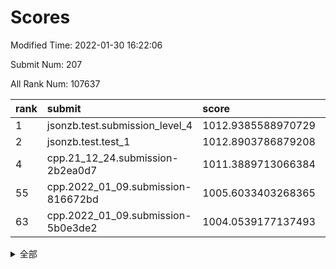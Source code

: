 # Scores

Modified Time: 2022-01-30 16:22:06

Submit Num: 207

All Rank Num: 107637

| rank |               submit               |       score        |       sigma        | pk_num |
| :--- | :--------------------------------- | :----------------- | :----------------- | :----- |
| 1    | jsonzb.test.submission_level_4     | 1012.9385588970729 | 0.7934283306195052 | 2074   |
| 2    | jsonzb.test.test_1                 | 1012.8903786879208 | 0.7703962121989882 | 2079   |
| 4    | cpp.21_12_24.submission-2b2ea0d7   | 1011.3889713066384 | 0.8007575995455924 | 2080   |
| 55   | cpp.2022_01_09.submission-816672bd | 1005.6033403268365 | 0.7148901950438035 | 2077   |
| 63   | cpp.2022_01_09.submission-5b0e3de2 | 1004.0539177137493 | 0.7129447554578201 | 2076   |


<details>
<summary>全部</summary>

| rank |                 submit                 |       score        |       sigma        | pk_num |
| :--- | :------------------------------------- | :----------------- | :----------------- | :----- |
| 1    | jsonzb.test.submission_level_4         | 1012.9385588970729 | 0.7934283306195052 | 2074   |
| 2    | jsonzb.test.test_1                     | 1012.8903786879208 | 0.7703962121989882 | 2079   |
| 3    | gobigger.level_3.submission_level_3_16 | 1011.6879875788505 | 0.7768582332110016 | 2082   |
| 4    | cpp.21_12_24.submission-2b2ea0d7       | 1011.3889713066384 | 0.8007575995455924 | 2080   |
| 5    | gobigger.level_3.submission_level_3_30 | 1011.3667257947443 | 0.7783158676613358 | 2082   |
| 6    | gobigger.level_3.submission_level_3_3  | 1011.1211520809201 | 0.770238890439141  | 2086   |
| 7    | gobigger.level_3.submission_level_3_0  | 1010.889640417646  | 0.7635198743136944 | 2079   |
| 8    | gobigger.level_3.submission_level_3_28 | 1010.813471668684  | 0.7747111562567355 | 2082   |
| 9    | gobigger.level_3.submission_level_3_35 | 1010.4944483453091 | 0.7681390093399485 | 2084   |
| 10   | gobigger.level_3.submission_level_3_6  | 1010.4868764082604 | 0.7571889655584902 | 2080   |
| 11   | gobigger.level_3.submission_level_3_5  | 1010.4846517786139 | 0.7657034959412641 | 2082   |
| 12   | gobigger.level_3.submission_level_3_14 | 1010.461847088615  | 0.7742503643982648 | 2076   |
| 13   | gobigger.level_3.submission_level_3_4  | 1010.4364362333868 | 0.754870274998935  | 2080   |
| 14   | gobigger.level_3.submission_level_3_26 | 1010.3939264776908 | 0.7570108753266209 | 2082   |
| 15   | gobigger.level_3.submission_level_3_12 | 1010.3814161468058 | 0.7444141903438186 | 2077   |
| 16   | gobigger.level_3.submission_level_3_22 | 1010.3697445034669 | 0.7622605091809334 | 2079   |
| 17   | gobigger.level_3.submission_level_3_8  | 1010.3076817010776 | 0.7643287747292501 | 2081   |
| 18   | gobigger.level_3.submission_level_3_10 | 1010.2161629431102 | 0.7596122101332747 | 2077   |
| 19   | gobigger.level_3.submission_level_3_34 | 1010.1829308705843 | 0.7674473647194505 | 2079   |
| 20   | gobigger.level_3.submission_level_3_29 | 1010.1659111202996 | 0.7794026520188861 | 2081   |
| 21   | gobigger.level_3.submission_level_3_47 | 1010.1588932330144 | 0.7492551790791582 | 2079   |
| 22   | gobigger.level_3.submission_level_3_11 | 1010.0987630465734 | 0.7617104738531706 | 2079   |
| 23   | gobigger.level_3.submission_level_3_45 | 1010.0971166925098 | 0.7547872495837591 | 2084   |
| 24   | gobigger.level_3.submission_level_3_21 | 1010.0798740293302 | 0.7746846137282536 | 2079   |
| 25   | gobigger.level_3.submission_level_3_46 | 1010.0495457448463 | 0.7633130353100235 | 2075   |
| 26   | gobigger.level_3.submission_level_3_20 | 1010.0150375656422 | 0.7672596096315477 | 2079   |
| 27   | gobigger.level_3.submission_level_3_48 | 1010.0035738932672 | 0.7383795388481506 | 2081   |
| 28   | gobigger.level_3.submission_level_3_1  | 1009.9690985508753 | 0.7480164162789533 | 2078   |
| 29   | gobigger.level_3.submission_level_3_24 | 1009.8882866976383 | 0.7714724758603908 | 2076   |
| 30   | gobigger.level_3.submission_level_3_15 | 1009.8882798949045 | 0.7489124596275468 | 2081   |
| 31   | gobigger.level_3.submission_level_3_31 | 1009.8714757585672 | 0.7691481469236591 | 2076   |
| 32   | gobigger.level_3.submission_level_3_33 | 1009.8694325591068 | 0.7540624181577156 | 2084   |
| 33   | gobigger.level_3.submission_level_3_7  | 1009.7931872244648 | 0.7711215019193656 | 2084   |
| 34   | gobigger.level_3.submission_level_3_41 | 1009.7851697870681 | 0.7647305790746093 | 2077   |
| 35   | gobigger.level_3.submission_level_3_39 | 1009.6922661072473 | 0.7762483232010166 | 2082   |
| 36   | gobigger.level_3.submission_level_3_17 | 1009.5858708843969 | 0.7676003141519446 | 2080   |
| 37   | gobigger.level_3.submission_level_3_25 | 1009.5774516171423 | 0.7495289961272489 | 2085   |
| 38   | gobigger.level_3.submission_level_3_9  | 1009.5703196208982 | 0.7717273260999992 | 2078   |
| 39   | gobigger.level_3.submission_level_3_19 | 1009.5581120551535 | 0.7564249698667056 | 2076   |
| 40   | gobigger.level_3.submission_level_3_36 | 1009.4693933259813 | 0.7482870679888063 | 2079   |
| 41   | gobigger.level_3.submission_level_3_32 | 1009.4040360654833 | 0.7555542099698713 | 2081   |
| 42   | gobigger.level_3.submission_level_3_2  | 1009.3065635937282 | 0.756133224726612  | 2080   |
| 43   | gobigger.level_3.submission_level_3_44 | 1009.2524329489946 | 0.7483338473887943 | 2081   |
| 44   | gobigger.level_3.submission_level_3_27 | 1009.1626747015896 | 0.7344089079332339 | 2076   |
| 45   | gobigger.level_3.submission_level_3_43 | 1009.0198045984423 | 0.7447581869244333 | 2080   |
| 46   | gobigger.level_3.submission_level_3_49 | 1009.0085905127696 | 0.7473617408783381 | 2081   |
| 47   | gobigger.level_3.submission_level_3_23 | 1008.9351089249294 | 0.740760226345723  | 2079   |
| 48   | gobigger.level_3.submission_level_3_40 | 1008.8846842451412 | 0.734383527190588  | 2081   |
| 49   | gobigger.level_3.submission_level_3_13 | 1008.8730725970321 | 0.7505347400049505 | 2075   |
| 50   | gobigger.level_3.submission_level_3_38 | 1008.5915737977189 | 0.7396451460434137 | 2078   |
| 51   | gobigger.level_3.submission_level_3_42 | 1008.5405978489732 | 0.7295144504101632 | 2080   |
| 52   | gobigger.level_3.submission_level_3_37 | 1008.4146127810301 | 0.765457753501835  | 2084   |
| 53   | gobigger.level_3.submission_level_3_18 | 1008.3317974533788 | 0.7531418172532676 | 2076   |
| 54   | gobigger.level_1.submission_level_1_19 | 1005.8985606730555 | 0.7376818453284281 | 2081   |
| 55   | cpp.2022_01_09.submission-816672bd     | 1005.6033403268365 | 0.7148901950438035 | 2077   |
| 56   | gobigger.level_1.submission_level_1_34 | 1004.7668938645629 | 0.7235156644560106 | 2081   |
| 57   | gobigger.level_1.submission_level_1_27 | 1004.6432419980332 | 0.7314379339239214 | 2078   |
| 58   | gobigger.level_1.submission_level_1_21 | 1004.6420024105653 | 0.7166910134460754 | 2079   |
| 59   | gobigger.level_1.submission_level_1_20 | 1004.6333086319572 | 0.7189776416889462 | 2080   |
| 60   | gobigger.level_1.submission_level_1_33 | 1004.2302631398268 | 0.7255143896268476 | 2079   |
| 61   | gobigger.level_1.submission_level_1_44 | 1004.1357222579986 | 0.7268270599340272 | 2082   |
| 62   | gobigger.level_1.submission_level_1_29 | 1004.0919594092856 | 0.7075691992310968 | 2077   |
| 63   | cpp.2022_01_09.submission-5b0e3de2     | 1004.0539177137493 | 0.7129447554578201 | 2076   |
| 64   | gobigger.level_1.submission_level_1_15 | 1004.0474345261687 | 0.7235933903765074 | 2079   |
| 65   | gobigger.level_1.submission_level_1_23 | 1003.9069716242991 | 0.7307973716136115 | 2079   |
| 66   | gobigger.level_1.submission_level_1_38 | 1003.8630003702119 | 0.7219527409198642 | 2075   |
| 67   | gobigger.level_1.submission_level_1_42 | 1003.6742710071469 | 0.7320931750717482 | 2076   |
| 68   | gobigger.level_1.submission_level_1_1  | 1003.581478467436  | 0.7036622249859757 | 2079   |
| 69   | gobigger.level_1.submission_level_1_49 | 1003.5795746802055 | 0.7216569132242314 | 2078   |
| 70   | gobigger.level_1.submission_level_1_24 | 1003.5461117501657 | 0.7110431225494345 | 2076   |
| 71   | gobigger.level_1.submission_level_1_40 | 1003.4636541307858 | 0.7190354490947403 | 2078   |
| 72   | gobigger.level_1.submission_level_1_37 | 1003.4538288628868 | 0.7052905931849265 | 2085   |
| 73   | gobigger.level_1.submission_level_1_45 | 1003.379281583392  | 0.7150140167373346 | 2081   |
| 74   | gobigger.level_1.submission_level_1_5  | 1003.3021731673434 | 0.7146029620638192 | 2084   |
| 75   | gobigger.level_1.submission_level_1_17 | 1003.2058244202024 | 0.7210659969616362 | 2082   |
| 76   | gobigger.level_1.submission_level_1_35 | 1003.1038265529536 | 0.7120740569019404 | 2079   |
| 77   | gobigger.level_1.submission_level_1_48 | 1003.0920997868076 | 0.7134535404575256 | 2082   |
| 78   | gobigger.level_1.submission_level_1_30 | 1003.0820991364095 | 0.7169744575035129 | 2082   |
| 79   | gobigger.level_1.submission_level_1_2  | 1002.9725826426563 | 0.7086129983674874 | 2083   |
| 80   | gobigger.level_1.submission_level_1_4  | 1002.9640319341503 | 0.699909566101078  | 2082   |
| 81   | gobigger.level_1.submission_level_1_26 | 1002.9632291048422 | 0.7168098586858144 | 2083   |
| 82   | gobigger.level_1.submission_level_1_47 | 1002.9357299034774 | 0.707173567433037  | 2079   |
| 83   | gobigger.level_1.submission_level_1_25 | 1002.9258980880228 | 0.7138625069362491 | 2083   |
| 84   | gobigger.level_1.submission_level_1_0  | 1002.9049582079    | 0.7188873665530531 | 2084   |
| 85   | gobigger.level_1.submission_level_1_36 | 1002.8592011762825 | 0.7148499633940959 | 2081   |
| 86   | gobigger.level_1.submission_level_1_31 | 1002.7587780809546 | 0.712969948276102  | 2077   |
| 87   | gobigger.level_1.submission_level_1_16 | 1002.7560563734474 | 0.7281500516683068 | 2082   |
| 88   | gobigger.level_1.submission_level_1_41 | 1002.7484953643058 | 0.7119708277828765 | 2079   |
| 89   | gobigger.level_1.submission_level_1_8  | 1002.7424830580966 | 0.7130866346841161 | 2083   |
| 90   | gobigger.level_1.submission_level_1_28 | 1002.6880002945708 | 0.728513328946969  | 2080   |
| 91   | gobigger.level_1.submission_level_1_6  | 1002.6670547249748 | 0.7140111045921052 | 2079   |
| 92   | gobigger.level_1.submission_level_1_11 | 1002.6359664246888 | 0.7145065771782139 | 2077   |
| 93   | gobigger.level_1.submission_level_1_14 | 1002.585022041449  | 0.715124942451743  | 2080   |
| 94   | gobigger.level_1.submission_level_1_22 | 1002.5754986799426 | 0.7160441002007099 | 2084   |
| 95   | gobigger.level_1.submission_level_1_12 | 1002.5425877119661 | 0.7208805237433952 | 2076   |
| 96   | gobigger.level_1.submission_level_1_9  | 1002.4997465830588 | 0.7066433091826296 | 2083   |
| 97   | gobigger.level_1.submission_level_1_13 | 1002.4866095256702 | 0.7196287403349674 | 2076   |
| 98   | gobigger.level_1.submission_level_1_18 | 1002.3765343550251 | 0.7112938390720351 | 2078   |
| 99   | gobigger.level_1.submission_level_1_32 | 1002.2202061018639 | 0.7081389632478376 | 2080   |
| 100  | gobigger.level_1.submission_level_1_39 | 1002.1585089608951 | 0.7144704357677425 | 2083   |
| 101  | gobigger.level_1.submission_level_1_10 | 1002.1311389452638 | 0.7233166115458364 | 2075   |
| 102  | gobigger.level_1.submission_level_1_7  | 1002.1115586985578 | 0.7249252270196619 | 2080   |
| 103  | gobigger.level_1.submission_level_1_46 | 1001.9932259750267 | 0.7084644867534801 | 2075   |
| 104  | gobigger.level_1.submission_level_1_43 | 1001.9818997979623 | 0.7103028069235853 | 2078   |
| 105  | gobigger.level_1.submission_level_1_3  | 1001.527974442052  | 0.7160967997774761 | 2080   |
| 106  | gobigger.random.submission_random_48   | 997.5067235106762  | 0.6976033752061722 | 2078   |
| 107  | gobigger.random.submission_random_47   | 997.4367583169808  | 0.7055861393776662 | 2078   |
| 108  | gobigger.random.submission_random_46   | 997.01239456431    | 0.710997278589712  | 2079   |
| 109  | gobigger.random.submission_random_12   | 996.971458338283   | 0.6940433642807574 | 2078   |
| 110  | gobigger.random.submission_random_5    | 996.6797162525502  | 0.713959083826128  | 2076   |
| 111  | gobigger.random.submission_random_4    | 996.6700893160445  | 0.7108907465106342 | 2076   |
| 112  | gobigger.random.submission_random_19   | 996.6028316166805  | 0.7083355734924496 | 2083   |
| 113  | gobigger.random.submission_random_23   | 996.4648334570837  | 0.7013232703875499 | 2081   |
| 114  | gobigger.random.submission_random_42   | 996.4574414368282  | 0.7174618157895913 | 2084   |
| 115  | gobigger.random.submission_random_15   | 996.4511092641162  | 0.6981820503788576 | 2076   |
| 116  | gobigger.random.submission_random_26   | 996.4213903336329  | 0.708875289485004  | 2082   |
| 117  | gobigger.random.submission_random_38   | 996.4122772834428  | 0.7220296847659098 | 2086   |
| 118  | gobigger.random.submission_random_6    | 996.3801822134861  | 0.6964564902411654 | 2075   |
| 119  | gobigger.random.submission_random_8    | 996.3617494720883  | 0.6919473883137891 | 2083   |
| 120  | gobigger.random.submission_random_35   | 996.3193326640044  | 0.7096055679092599 | 2080   |
| 121  | gobigger.random.submission_random_44   | 996.2866126713423  | 0.7202724275640427 | 2077   |
| 122  | gobigger.random.submission_random_37   | 996.1250092417695  | 0.7195337049919288 | 2079   |
| 123  | gobigger.random.submission_random_3    | 996.0960686824404  | 0.7108819195735246 | 2080   |
| 124  | gobigger.random.submission_random_30   | 996.0587796941599  | 0.7002828054855643 | 2082   |
| 125  | gobigger.random.submission_random_43   | 996.0392415176287  | 0.7113241995449685 | 2082   |
| 126  | gobigger.random.submission_random_49   | 996.0285311361861  | 0.7158225080368225 | 2082   |
| 127  | gobigger.random.submission_random_17   | 996.0088428435439  | 0.6941073171531825 | 2076   |
| 128  | gobigger.random.submission_random_31   | 995.976720567402   | 0.7039872027263117 | 2076   |
| 129  | gobigger.random.submission_random_13   | 995.960273697649   | 0.7040242658241135 | 2078   |
| 130  | gobigger.random.submission_random_29   | 995.9588524955244  | 0.7070334823043515 | 2081   |
| 131  | gobigger.random.submission_random_10   | 995.8894015439332  | 0.704593651720336  | 2078   |
| 132  | gobigger.random.submission_random_9    | 995.8794385092896  | 0.7057794941430829 | 2079   |
| 133  | gobigger.random.submission_random_41   | 995.8318439001858  | 0.7049782039833425 | 2084   |
| 134  | gobigger.random.submission_random_2    | 995.7817924903273  | 0.7190011783622026 | 2080   |
| 135  | gobigger.random.submission_random_28   | 995.746008024177   | 0.707333456526394  | 2084   |
| 136  | gobigger.random.submission_random_20   | 995.7398662021068  | 0.7082468843574783 | 2078   |
| 137  | gobigger.random.submission_random_21   | 995.7286724996587  | 0.7076864608025724 | 2083   |
| 138  | gobigger.random.submission_random_27   | 995.7050144181018  | 0.7160831909462984 | 2083   |
| 139  | gobigger.random.submission_random_45   | 995.6580267946363  | 0.6931242886524809 | 2084   |
| 140  | gobigger.random.submission_random_16   | 995.5695882603982  | 0.7072348387477868 | 2079   |
| 141  | gobigger.random.submission_random_32   | 995.5381156598984  | 0.705530907525161  | 2081   |
| 142  | gobigger.random.submission_random_24   | 995.5317356804421  | 0.712480564766082  | 2085   |
| 143  | gobigger.random.submission_random_0    | 995.525428606795   | 0.7197482318413649 | 2078   |
| 144  | gobigger.random.submission_random_25   | 995.454930299128   | 0.696156273692105  | 2080   |
| 145  | gobigger.random.submission_random_36   | 995.3680375560572  | 0.72270724896069   | 2083   |
| 146  | gobigger.random.submission_random_14   | 995.2889221916573  | 0.7225824399608023 | 2082   |
| 147  | gobigger.random.submission_random_33   | 995.2437689422616  | 0.7245934334006473 | 2080   |
| 148  | gobigger.random.submission_random_39   | 995.2279432992277  | 0.7031906039423708 | 2080   |
| 149  | gobigger.random.submission_random_40   | 995.1827526214935  | 0.7147052620359698 | 2079   |
| 150  | gobigger.random.submission_random_34   | 995.1395578060551  | 0.7089005445716392 | 2075   |
| 151  | gobigger.random.submission_random_22   | 995.1215566927191  | 0.7092780251089925 | 2080   |
| 152  | gobigger.random.submission_random_11   | 995.0978452439422  | 0.7165858372492391 | 2083   |
| 153  | gobigger.random.submission_random_7    | 995.0968542693379  | 0.7132717209654357 | 2084   |
| 154  | gobigger.random.submission_random_18   | 994.5781528520863  | 0.7158369840311531 | 2075   |
| 155  | gobigger.random.submission_random_1    | 994.3899744064421  | 0.7192739966438114 | 2083   |
| 156  | gobigger.level_2.submission_level_2_41 | 994.2193330070999  | 0.7180695631493016 | 2078   |
| 157  | gobigger.level_2.submission_level_2_19 | 994.2008140886959  | 0.7267714923013053 | 2082   |
| 158  | gobigger.level_2.submission_level_2_11 | 994.1986713989128  | 0.7228083462937422 | 2082   |
| 159  | gobigger.level_2.submission_level_2_34 | 993.6846634090067  | 0.7224644503533085 | 2080   |
| 160  | gobigger.level_2.submission_level_2_46 | 993.5893814395657  | 0.7499751931854801 | 2083   |
| 161  | gobigger.level_2.submission_level_2_49 | 993.5624256031226  | 0.7350151106550483 | 2079   |
| 162  | gobigger.level_2.submission_level_2_45 | 993.4801268978175  | 0.7242134657295338 | 2080   |
| 163  | gobigger.level_2.submission_level_2_2  | 993.4021841463389  | 0.732654663208456  | 2081   |
| 164  | gobigger.level_2.submission_level_2_40 | 993.2909623053807  | 0.7463094057451837 | 2077   |
| 165  | gobigger.level_2.submission_level_2_42 | 993.1118042352839  | 0.7333519877990227 | 2082   |
| 166  | gobigger.level_2.submission_level_2_33 | 993.0953889435139  | 0.7371413438512949 | 2084   |
| 167  | gobigger.level_2.submission_level_2_0  | 992.9342136793056  | 0.7408601716363897 | 2082   |
| 168  | gobigger.level_2.submission_level_2_44 | 992.8728638373126  | 0.7155917936062428 | 2083   |
| 169  | gobigger.level_2.submission_level_2_15 | 992.8347206061654  | 0.7434197581878871 | 2083   |
| 170  | gobigger.level_2.submission_level_2_18 | 992.7689538076605  | 0.7267866204326496 | 2079   |
| 171  | gobigger.level_2.submission_level_2_39 | 992.7083152759849  | 0.7375030770354257 | 2083   |
| 172  | gobigger.level_2.submission_level_2_28 | 992.6359294921469  | 0.753158643194974  | 2086   |
| 173  | gobigger.level_2.submission_level_2_35 | 992.4772621215708  | 0.7357083946244821 | 2079   |
| 174  | gobigger.level_2.submission_level_2_38 | 992.4141173906315  | 0.7541272141285394 | 2088   |
| 175  | gobigger.level_2.submission_level_2_7  | 992.3633457274797  | 0.744483743359007  | 2080   |
| 176  | gobigger.level_2.submission_level_2_29 | 992.3621727682287  | 0.7410104583005688 | 2080   |
| 177  | gobigger.level_2.submission_level_2_36 | 992.3094137459175  | 0.7397126437878945 | 2081   |
| 178  | gobigger.level_2.submission_level_2_13 | 992.2785109430506  | 0.7474787779860571 | 2081   |
| 179  | gobigger.level_2.submission_level_2_30 | 992.2231546320645  | 0.7476802873867089 | 2073   |
| 180  | gobigger.level_2.submission_level_2_26 | 992.2040468278906  | 0.7560060580168042 | 2085   |
| 181  | gobigger.level_2.submission_level_2_21 | 992.2039490519048  | 0.7332926761010262 | 2082   |
| 182  | gobigger.level_2.submission_level_2_8  | 992.195095069885   | 0.7453537412223298 | 2074   |
| 183  | gobigger.level_2.submission_level_2_4  | 992.1730514997945  | 0.7592805507089683 | 2083   |
| 184  | gobigger.level_2.submission_level_2_37 | 992.0979299616845  | 0.7565454475657774 | 2079   |
| 185  | gobigger.level_2.submission_level_2_47 | 991.8577287845546  | 0.7319475369157209 | 2082   |
| 186  | gobigger.level_2.submission_level_2_31 | 991.7814300261979  | 0.7481652944317342 | 2077   |
| 187  | gobigger.level_2.submission_level_2_43 | 991.7543867295634  | 0.7571604880734406 | 2080   |
| 188  | gobigger.level_2.submission_level_2_1  | 991.6871860362415  | 0.7525141068251245 | 2078   |
| 189  | gobigger.level_2.submission_level_2_25 | 991.5791131644845  | 0.7404522190282545 | 2082   |
| 190  | gobigger.level_2.submission_level_2_3  | 991.5606127319559  | 0.7699170782815886 | 2077   |
| 191  | gobigger.level_2.submission_level_2_12 | 991.4920332630551  | 0.7470938087253245 | 2084   |
| 192  | gobigger.level_2.submission_level_2_16 | 991.4757066517527  | 0.7413414963273804 | 2073   |
| 193  | gobigger.level_2.submission_level_2_48 | 991.4413991142147  | 0.7672981298426269 | 2082   |
| 194  | gobigger.level_2.submission_level_2_9  | 991.4273621161102  | 0.7328729607123381 | 2073   |
| 195  | gobigger.level_2.submission_level_2_6  | 991.4251765822704  | 0.7606635201737058 | 2079   |
| 196  | gobigger.level_2.submission_level_2_24 | 991.2176103414793  | 0.7499323895438718 | 2075   |
| 197  | gobigger.level_2.submission_level_2_5  | 991.0811715336854  | 0.7559454626520368 | 2078   |
| 198  | gobigger.level_2.submission_level_2_17 | 991.0440014371819  | 0.7591782596640035 | 2078   |
| 199  | gobigger.level_2.submission_level_2_20 | 990.7274779902231  | 0.735710682910019  | 2080   |
| 200  | gobigger.level_2.submission_level_2_27 | 990.6372028591054  | 0.7605922558198331 | 2080   |
| 201  | gobigger.level_2.submission_level_2_32 | 990.4353188510934  | 0.7640908015362751 | 2084   |
| 202  | gobigger.level_2.submission_level_2_23 | 990.3715156415971  | 0.7684962004485225 | 2082   |
| 203  | gobigger.level_2.submission_level_2_10 | 990.3692829051129  | 0.765480376279847  | 2079   |
| 204  | gobigger.level_2.submission_level_2_22 | 990.2846834806209  | 0.759311900582752  | 2078   |
| 205  | gobigger.level_2.submission_level_2_14 | 989.8416461174673  | 0.7587684659131576 | 2081   |
| 206  | gobigger.none.submission_none_0        | 978.0119366497747  | 1.317840408078509  | 2082   |
| 207  | gobigger.none.submission_none_1        | 975.429271679116   | 1.4792654746952354 | 2079   |

</details>